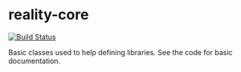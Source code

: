 # reality-core

[![Build Status](https://secure.travis-ci.org/realityforge/reality-core.png?branch=master)](http://travis-ci.org/realityforge/reality-core)

Basic classes used to help defining libraries. See the code for basic documentation.
